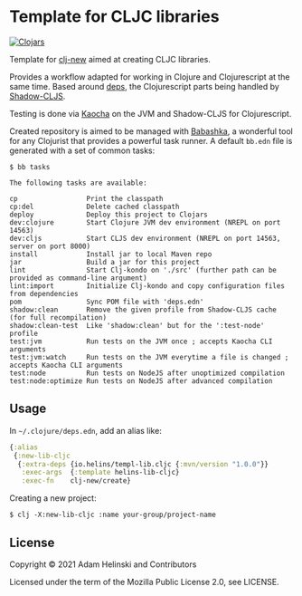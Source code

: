 # Template for CLJC libraries

[![Clojars](https://img.shields.io/clojars/v/io.helins/templ-lib.cljc.svg)](https://clojars.org/io.helins/templ-lib.cljc)

Template for [clj-new](https://github.com/seancorfield/clj-new) aimed at creating
CLJC libraries.

Provides a workflow adapted for working in Clojure and Clojurescript at the
same time. Based around [deps](https://clojure.org/reference/deps_and_cli), the
Clojurescript parts being handled by
[Shadow-CLJS](https://github.com/thheller/shadow-cljs).

Testing is done via [Kaocha](https://github.com/lambdaisland/kaocha) on the JVM
and Shadow-CLJS for Clojurescript.

Created repository is aimed to be managed with [Babashka](https://github.com/babashka/babashka), a wonderful
tool for any Clojurist that provides a powerful task runner. A default `bb.edn` file is generated with a set
of common tasks:

```shell
$ bb tasks

The following tasks are available:

cp                 Print the classpath
cp:del             Delete cached classpath
deploy             Deploy this project to Clojars
dev:clojure        Start Clojure JVM dev environment (NREPL on port 14563)
dev:cljs           Start CLJS dev environment (NREPL on port 14563, server on port 8000)
install            Install jar to local Maven repo
jar                Build a jar for this project
lint               Start Clj-kondo on './src' (further path can be provided as command-line argument)
lint:import        Initialize Clj-kondo and copy configuration files from dependencies
pom                Sync POM file with 'deps.edn'
shadow:clean       Remove the given profile from Shadow-CLJS cache (for full recompilation)
shadow:clean-test  Like 'shadow:clean' but for the ':test-node' profile
test:jvm           Run tests on the JVM once ; accepts Kaocha CLI arguments
test:jvm:watch     Run tests on the JVM everytime a file is changed ; accepts Kaocha CLI arguments
test:node          Run tests on NodeJS after unoptimized compilation
test:node:optimize Run tests on NodeJS after advanced compilation
```


## Usage

In `~/.clojure/deps.edn`, add an alias like:

```clojure
{:alias
 {:new-lib-cljc
  {:extra-deps {io.helins/templ-lib.cljc {:mvn/version "1.0.0"}}
   :exec-args  {:template helins-lib-cljc}
   :exec-fn    clj-new/create}
```

Creating a new project:

```shell
$ clj -X:new-lib-cljc :name your-group/project-name
```


## License

Copyright © 2021 Adam Helinski and Contributors

Licensed under the term of the Mozilla Public License 2.0, see LICENSE.
